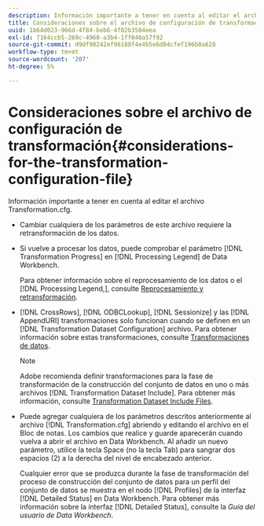 ```yaml
---
description: Información importante a tener en cuenta al editar el archivo Transformation.cfg.
title: Consideraciones sobre el archivo de configuración de transformación
uuid: 1b64d023-966d-4f84-beb6-4f02b3504eea
exl-id: 7164ccb5-269c-4968-a3b4-1ff046a57f92
source-git-commit: d9df90242ef96188f4e4b5e6d04cfef196b0a628
workflow-type: tm+mt
source-wordcount: '207'
ht-degree: 5%

---
```


# Consideraciones sobre el archivo de configuración de transformación{#considerations-for-the-transformation-configuration-file}

Información importante a tener en cuenta al editar el archivo Transformation.cfg.

* Cambiar cualquiera de los parámetros de este archivo requiere la retransformación de los datos.
* Si vuelve a procesar los datos, puede comprobar el parámetro [!DNL Transformation Progress] en [!DNL Processing Legend] de Data Workbench.

   Para obtener información sobre el reprocesamiento de los datos o el [!DNL Processing Legend,], consulte [Reprocesamiento y retransformación](../../../home/c-dataset-const-proc/c-reproc-retrans/c-unst-reproc-retrans.md).

* [!DNL CrossRows],  [!DNL ODBCLookup],  [!DNL Sessionize] y las  [!DNL AppendURI] transformaciones solo funcionan cuando se definen en un  [!DNL Transformation Dataset Configuration] archivo. Para obtener información sobre estas transformaciones, consulte [Transformaciones de datos](../../../home/c-dataset-const-proc/c-data-trans/c-abt-transf.md).

   >[!NOTE]
   >
   >Adobe recomienda definir transformaciones para la fase de transformación de la construcción del conjunto de datos en uno o más archivos [!DNL Transformation Dataset Include]. Para obtener más información, consulte [Transformation Dataset Include Files](../../../home/c-dataset-const-proc/c-dataset-inc-files/c-types-dataset-inc-files/c-trans-dataset-inc-files.md#concept-c64aa78ed9ce40b8a0f4932c82ff5ace).

* Puede agregar cualquiera de los parámetros descritos anteriormente al archivo [!DNL Transformation.cfg] abriendo y editando el archivo en el Bloc de notas. Los cambios que realice y guarde aparecerán cuando vuelva a abrir el archivo en Data Workbench. Al añadir un nuevo parámetro, utilice la tecla Space (no la tecla Tab) para sangrar dos espacios (2) a la derecha del nivel de encabezado anterior.

   Cualquier error que se produzca durante la fase de transformación del proceso de construcción del conjunto de datos para un perfil del conjunto de datos se muestra en el nodo [!DNL Profiles] de la interfaz [!DNL Detailed Status] en Data Workbench. Para obtener más información sobre la interfaz [!DNL Detailed Status], consulte la *Guía del usuario de Data Workbench*.
